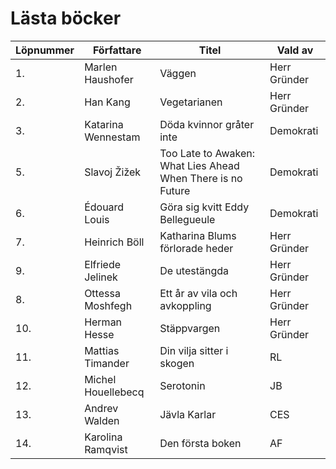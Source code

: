 # Lästa böcker

| Löpnummer | Författare | Titel | Vald av |
| --------- | ---------- | ----- | ------- |
| 1. | Marlen Haushofer | Väggen | Herr Gründer |
| 2. | Han Kang | Vegetarianen | Herr Gründer |
| 3. | Katarina Wennestam | Döda kvinnor gråter inte | Demokrati |
| 5. | Slavoj Žižek | Too Late to Awaken: What Lies Ahead When There is no Future | Demokrati |
| 6. | Édouard Louis | Göra sig kvitt Eddy Bellegueule | Demokrati |
| 7. | Heinrich Böll | Katharina Blums förlorade heder | Herr Gründer |
| 9. | Elfriede Jelinek | De utestängda | Herr Gründer |
| 8. | Ottessa Moshfegh | Ett år av vila och avkoppling | Herr Gründer |
| 10. | Herman Hesse | Stäppvargen | Herr Gründer |
| 11. | Mattias Timander | Din vilja sitter i skogen | RL |
| 12. | Michel Houellebecq | Serotonin | JB |
| 13. | Andrev Walden | Jävla Karlar | CES |
| 14. | Karolina Ramqvist | Den första boken | AF |
